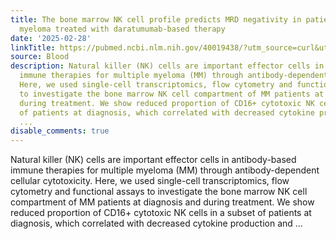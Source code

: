```yaml
---
title: The bone marrow NK cell profile predicts MRD negativity in patients with multiple
  myeloma treated with daratumumab-based therapy
date: '2025-02-28'
linkTitle: https://pubmed.ncbi.nlm.nih.gov/40019438/?utm_source=curl&utm_medium=rss&utm_campaign=journals&utm_content=7603509&fc=None&ff=20250228170956&v=2.18.0.post9+e462414
source: Blood
description: Natural killer (NK) cells are important effector cells in antibody-based
  immune therapies for multiple myeloma (MM) through antibody-dependent cellular cytotoxicity.
  Here, we used single-cell transcriptomics, flow cytometry and functional assays
  to investigate the bone marrow NK cell compartment of MM patients at diagnosis and
  during treatment. We show reduced proportion of CD16+ cytotoxic NK cells in a subset
  of patients at diagnosis, which correlated with decreased cytokine production and
  ...
disable_comments: true
---
```

Natural killer (NK) cells are important effector cells in antibody-based immune therapies for multiple myeloma (MM) through antibody-dependent cellular cytotoxicity. Here, we used single-cell transcriptomics, flow cytometry and functional assays to investigate the bone marrow NK cell compartment of MM patients at diagnosis and during treatment. We show reduced proportion of CD16+ cytotoxic NK cells in a subset of patients at diagnosis, which correlated with decreased cytokine production and ...